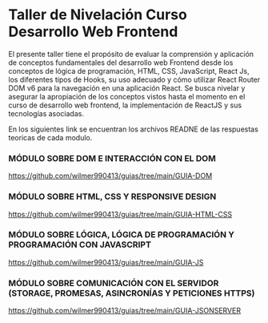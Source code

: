 
# **Taller de Nivelación Curso Desarrollo Web Frontend**

El presente taller tiene el propósito de evaluar la comprensión y aplicación de conceptos fundamentales del desarrollo web Frontend desde los conceptos de lógica de programación, HTML, CSS, JavaScript, React Js, los diferentes tipos de Hooks, su uso adecuado y cómo utilizar React Router DOM v6 para la navegación en una aplicación React. Se busca nivelar y asegurar la apropiación de los conceptos vistos hasta el momento en el curso de desarrollo web frontend, la implementación de ReactJS y sus tecnologías asociadas.

En los siguientes link se encuentran los archivos READNE de las respuestas teoricas de cada modulo.

### **MÓDULO SOBRE DOM E INTERACCIÓN CON EL DOM**
https://github.com/wilmer990413/guias/tree/main/GUIA-DOM

### **MÓDULO SOBRE HTML, CSS Y RESPONSIVE DESIGN**
https://github.com/wilmer990413/guias/tree/main/GUIA-HTML-CSS

### **MÓDULO SOBRE LÓGICA, LÓGICA DE PROGRAMACIÓN Y PROGRAMACIÓN CON JAVASCRIPT**
https://github.com/wilmer990413/guias/tree/main/GUIA-JS

### **MÓDULO SOBRE COMUNICACIÓN CON EL SERVIDOR (STORAGE, PROMESAS, ASINCRONÍAS Y PETICIONES HTTPS)**
https://github.com/wilmer990413/guias/tree/main/GUIA-JSONSERVER
